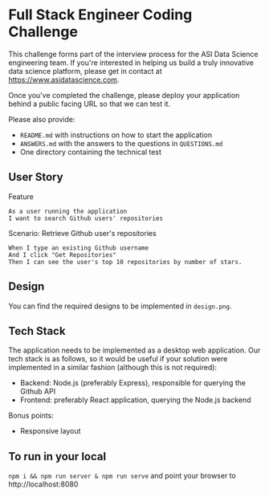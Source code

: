 # Full Stack Engineer Coding Challenge #

This challenge forms part of the interview process for the ASI Data Science engineering team. If you're interested in helping us build a truly innovative data science platform, please get in contact at https://www.asidatascience.com.

Once you've completed the challenge, please deploy your application behind a public facing URL so that we can test it.

Please also provide:

* `README.md` with instructions on how to start the application
* `ANSWERS.md` with the answers to the questions in `QUESTIONS.md`
* One directory containing the technical test

## User Story

Feature

	As a user running the application
   	I want to search Github users' repositories

Scenario: Retrieve Github user's repositories

	When I type an existing Github username
	And I click "Get Repositories"
	Then I can see the user's top 10 repositories by number of stars.

## Design

You can find the required designs to be implemented in `design.png`.

## Tech Stack

The application needs to be implemented as a desktop web application. Our tech stack is as follows, so it would be useful if your solution were implemented in a similar fashion (although this is not required):

* Backend: Node.js (preferably Express), responsible for querying the Github API
* Frontend: preferably React application, querying the Node.js backend

Bonus points:

* Responsive layout
## To run in your local
`npm i && npm run server & npm run serve`
and point your browser to http://localhost:8080
